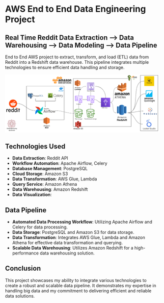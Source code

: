 # AWS End to End Data Engineering Project

## Real Time Reddit Data Extraction --> Data Warehousing --> Data Modeling --> Data Pipeline

End to End AWS project to extract, transform, and load (ETL) data from Reddit into a Redshift data warehouse. This pipeline integrates multiple technologies to ensure efficient data handling and storage.

<img src="01._AWS_DataEngineeringProject\images\RedditDataEngineering-.png">

## Technologies Used

- **Data Extraction**: Reddit API
- **Workflow Automation**: Apache Airflow, Celery
- **Database Management**: PostgreSQL
- **Cloud Storage**: Amazon S3
- **Data Transformation**: AWS Glue, Lambda
- **Query Service**: Amazon Athena
- **Data Warehousing**: Amazon Redshift
- **Data Visualization**:

## Data Pipeline

- **Automated Data Processing Workflow**: Utilizing Apache Airflow and Celery for data processing.
- **Data Storage**: PostgreSQL and Amazon S3 for data storage.
- **Data Transformation**: Integrates AWS Glue, Lambda and Amazon Athena for effective data transformation and querying.
- **Scalable Data Warehousing**: Utilizes Amazon Redshift for a high-performance data warehousing solution.

## Conclusion

This project showcases my ability to integrate various technologies to create a robust and scalable data pipeline. It demonstrates my expertise in handling big data and my commitment to delivering efficient and reliable data solutions.

<!--

Take screensshots of Docker/Airflow, AWS EC2/S3, SQL/Celery, Glue/Lambda, Athena/Redshift, Visuals



### DOCKER

docker ps
docker-compose ps

docker compose up -d --build
docker compose up -d

docker exec -it

docker stop $(docker ps -q)



### FRESH Start steps
-- Set up VENV - Conda
conda create --name redditDE python=3.9
conda activate redditDE // netflixDE

-- Run reqs.txt to install all required packages
pip install -r requirements.txt

pull in config.conf settings , data, logs, plugins, tests
run docker build



### FUTURE PROJECT NOTES:
Build 3 different End to End projects (AWS, Azure, GCP)

AWS:
Reddit Real time - (Docker, PSQL, Airflow), (EC2, S3, Lambda, Glue, Athena, Redshift)
https://www.youtube.com/watch?v=LSlt6iVI_9Y

Zillow End to End (AWS, Quicksight)
https://www.youtube.com/watch?v=j_skupZ3zw0&t=3s


Azure:
Power BI
https://www.youtube.com/watch?v=iQ41WqhHglk


GCP:


FCC (Docker, PSQL, Build Pipeline from scratch, dbt, CRON, Airflow, Airbyte):
https://www.youtube.com/watch?v=PHsC_t0j1dU


-->
